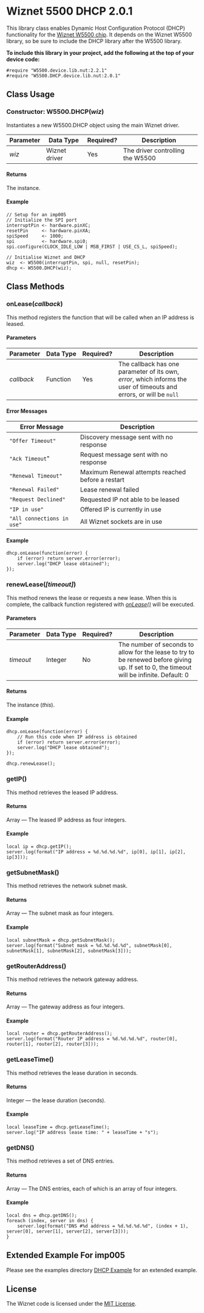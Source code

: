 # Wiznet 5500 DHCP 2.0.1 #

This library class enables Dynamic Host Configuration Protocol (DHCP) functionality for the [Wiznet W5500 chip](http://wizwiki.net/wiki/lib/exe/fetch.php?media=products:w5500:w5500_ds_v106e_141230.pdf). It depends on the Wiznet W5500 library, so be sure to include the DHCP library after the W5500 library.

**To include this library in your project, add the following at the top of your device code:**

```squirrel
#require "W5500.device.lib.nut:2.2.1"
#require "W5500.DHCP.device.lib.nut:2.0.1"
```

## Class Usage ##

### Constructor: W5500.DHCP(*wiz*) ###

Instantiates a new W5500.DHCP object using the main Wiznet driver.

| Parameter | Data&nbsp;Type | Required? | Description |
| --- | --- | --- | --- |
| *wiz* | Wiznet driver | Yes | The driver controlling the W5500 |

#### Returns ####

The instance.

#### Example ####

```squirrel
// Setup for an imp005
// Initialize the SPI port
interruptPin <- hardware.pinXC;
resetPin     <- hardware.pinXA;
spiSpeed     <- 1000;
spi          <- hardware.spi0;
spi.configure(CLOCK_IDLE_LOW | MSB_FIRST | USE_CS_L, spiSpeed);

// Initialise Wiznet and DHCP
wiz  <- W5500(interruptPin, spi, null, resetPin);
dhcp <- W5500.DHCP(wiz);
```

## Class Methods ##

### onLease(*callback*) ###

This method registers the function that will be called when an IP address is leased.

#### Parameters ####

| Parameter | Data&nbsp;Type | Required? | Description |
| --- | --- | --- | --- |
| *callback* | Function | Yes | The callback has one parameter of its own, *error*, which informs the user of timeouts and errors, or will be `null` |

#### Error Messages ####

| Error&nbsp;Message | Description |
| --- | --- |
| `"Offer Timeout"` | Discovery message sent with no response |
| `"Ack Timeout`" | Request message sent with no response |
| `"Renewal Timeout"` | Maximum Renewal attempts reached before a restart |
| `"Renewal Failed"` | Lease renewal failed |
| `"Request Declined"` | Requested IP not able to be leased |
| `"IP in use"` | Offered IP is currently in use |
| `"All connections in use"` | All Wiznet sockets are in use |

#### Example ####

```squirrel
dhcp.onLease(function(error) {
    if (error) return server.error(error);
    server.log("DHCP lease obtained");
});
```

### renewLease(*[timeout]*) ###

This method renews the lease or requests a new lease. When this is complete, the callback function registered with [*onLease()*](#onleasecallback) will be executed.

#### Parameters ####

| Parameter | Data&nbsp;Type | Required? | Description |
| --- | --- | --- | --- |
| *timeout* | Integer | No | The number of seconds to allow for the lease to try to be renewed before giving up. If set to 0, the timeout will be infinite. Default: 0 |

#### Returns ####

The instance (*this*).

#### Example ####

```squirrel
dhcp.onLease(function(error) {
    // Run this code when IP address is obtained
    if (error) return server.error(error);
    server.log("DHCP lease obtained");
});

dhcp.renewLease();
```

### getIP() ###

This method retrieves the leased IP address.

#### Returns ####

Array &mdash; The leased IP address as four integers.

#### Example ####

```squirrel
local ip = dhcp.getIP();
server.log(format("IP address = %d.%d.%d.%d", ip[0], ip[1], ip[2], ip[3]));
```

### getSubnetMask() ###

This method retrieves the network subnet mask.

#### Returns ####

Array &mdash; The subnet mask as four integers.

#### Example ####

```squirrel
local subnetMask = dhcp.getSubnetMask();
server.log(format("Subnet mask = %d.%d.%d.%d", subnetMask[0], subnetMask[1], subnetMask[2], subnetMask[3]));
```

### getRouterAddress() ###

This method retrieves the network gateway address.

#### Returns ####

Array &mdash; The gateway address as four integers.

#### Example ####

```squirrel
local router = dhcp.getRouterAddress();
server.log(format("Router IP address = %d.%d.%d.%d", router[0], router[1], router[2], router[3]));
```

### getLeaseTime() ###

This method retrieves the lease duration in seconds.

#### Returns ####

Integer &mdash; the lease duration (seconds).

#### Example ####

```squirrel
local leaseTime = dhcp.getLeaseTime();
server.log("IP address lease time: " + leaseTime + "s");
```

### getDNS() ###

This method retrieves a set of DNS entries.

#### Returns ####

Array &mdash; The DNS entries, each of which is an array of four integers.

#### Example ####

```squirrel
local dns = dhcp.getDNS();
foreach (index, server in dns) {
    server.log(format("DNS #%d address = %d.%d.%d.%d", (index + 1), server[0], server[1], server[2], server[3]));
}
```

## Extended Example For imp005 ##

Please see the examples directory [DHCP Example](../examples#dhcp-example) for an extended example.

## License ##

The Wiznet code is licensed under the [MIT License](./LICENSE).
